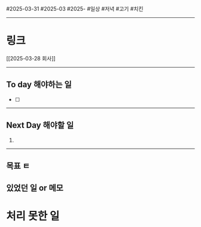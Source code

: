 #2025-03-31 #2025-03 #2025-
#일상 #저녁 #고기 #치킨 

-------
# 링크
[[2025-03-28 회사]]

---
## To day 해야하는 일
- [ ] 

---
## Next Day 해야할 일
1. 

---

## 목표 ㅌ


## 있었던 일  or 메모


# 처리 못한 일